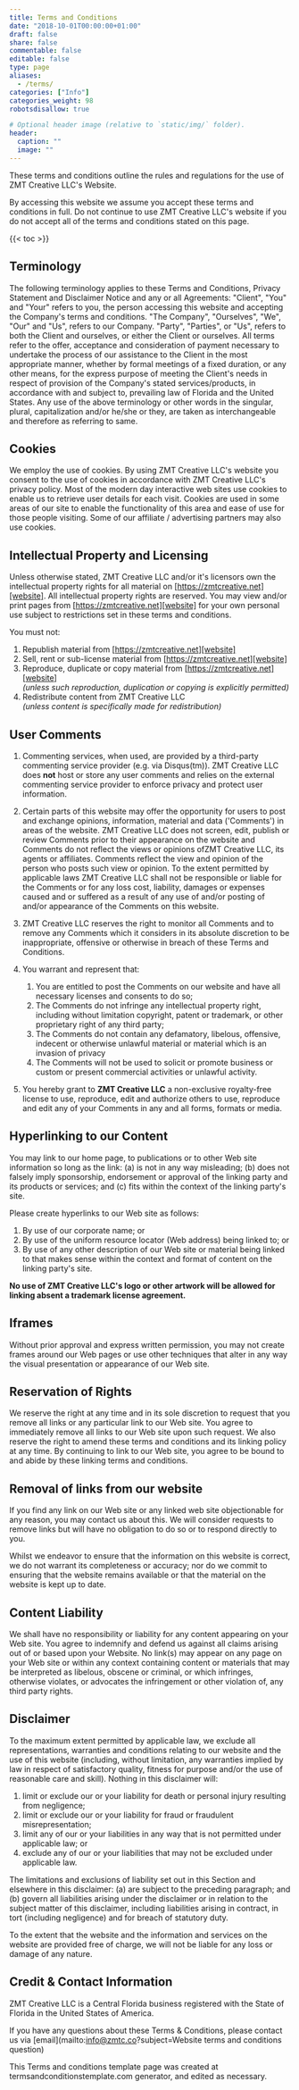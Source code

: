 ```yaml
---
title: Terms and Conditions
date: "2018-10-01T00:00:00+01:00"
draft: false
share: false
commentable: false
editable: false
type: page
aliases:
  - /terms/
categories: ["Info"]
categories_weight: 98
robotsdisallow: true

# Optional header image (relative to `static/img/` folder).
header:
  caption: ""
  image: ""
---
```


These terms and conditions outline the rules and regulations for the use of ZMT&nbsp;Creative&nbsp;LLC's Website.

By accessing this website we assume you accept these terms and conditions in full. Do not continue to use ZMT&nbsp;Creative&nbsp;LLC's website if you do not accept all of the terms and conditions stated on this page.

{{< toc >}}

## Terminology

The following terminology applies to these Terms and Conditions, Privacy Statement and Disclaimer Notice and any or all Agreements: "Client", "You" and "Your" refers to you, the person accessing this website and accepting the Company's terms and conditions. "The Company", "Ourselves", "We", "Our" and "Us", refers to our Company. "Party", "Parties", or "Us", refers to both the Client and ourselves, or either the Client or ourselves. All terms refer to the offer, acceptance and consideration of payment necessary to undertake the process of our assistance to the Client in the most appropriate manner, whether by formal meetings of a fixed duration, or any other means, for the express purpose of meeting the Client's needs in respect of provision of the Company's stated services/products, in accordance with and subject to, prevailing law of Florida and the United States. Any use of the above terminology or other words in the singular, plural, capitalization and/or he/she or they, are taken as interchangeable and therefore as referring to same.
  
## Cookies

We employ the use of cookies. By using ZMT&nbsp;Creative&nbsp;LLC's website you consent to the use of cookies in accordance with ZMT&nbsp;Creative&nbsp;LLC's privacy policy. Most of the modern day interactive web sites use cookies to enable us to retrieve user details for each visit. Cookies are used in some areas of our site to enable the functionality of this area and ease of use for those people visiting. Some of our affiliate / advertising partners may also use cookies.
  
## Intellectual Property and Licensing

Unless otherwise stated, ZMT&nbsp;Creative&nbsp;LLC and/or it's licensors own the intellectual property rights for all material on [https://zmtcreative.net][website]. All intellectual property rights are reserved. You may view and/or print pages from [https://zmtcreative.net][website] for your own personal use subject to restrictions set in these terms and conditions.

You must not:

   1. Republish material from [https://zmtcreative.net][website]
   2. Sell, rent or sub-license material from [https://zmtcreative.net][website]
   3. Reproduce, duplicate or copy material from [https://zmtcreative.net][website]<br>*(unless such reproduction, duplication or copying is explicitly permitted)*
   4. Redistribute content from ZMT&nbsp;Creative&nbsp;LLC<br>*(unless content is specifically made for redistribution)*

## User Comments

1. Commenting services, when used, are provided by a third-party commenting service provider (e.g. via Disqus(tm)). ZMT&nbsp;Creative&nbsp;LLC does **not** host or store any user comments and relies on the external commenting service provider to enforce privacy and protect user information.
1. Certain parts of this website may offer the opportunity for users to post and exchange opinions, information, material and data ('Comments') in areas of the website. ZMT&nbsp;Creative&nbsp;LLC does not screen, edit, publish or review Comments prior to their appearance on the website and Comments do not reflect the views or opinions ofZMT&nbsp;Creative&nbsp;LLC, its agents or affiliates. Comments reflect the view and opinion of the person who posts such view or opinion. To the extent permitted by applicable laws ZMT&nbsp;Creative&nbsp;LLC shall not be responsible or liable for the Comments or for any loss cost, liability, damages or expenses caused and or suffered as a result of any use of and/or posting of and/or appearance of the Comments on this website.
1. ZMT&nbsp;Creative&nbsp;LLC reserves the right to monitor all Comments and to remove any Comments which it considers in its absolute discretion to be inappropriate, offensive or otherwise in breach of these Terms and Conditions.
1. You warrant and represent that:

   1. You are entitled to post the Comments on our website and have all necessary licenses and consents to do so;
   1. The Comments do not infringe any intellectual property right, including without limitation copyright, patent or trademark, or other proprietary right of any third party;
   1. The Comments do not contain any defamatory, libelous, offensive, indecent or otherwise unlawful material or material which is an invasion of privacy
   1. The Comments will not be used to solicit or promote business or custom or present commercial activities or unlawful activity.

1. You hereby grant to **ZMT&nbsp;Creative&nbsp;LLC** a non-exclusive royalty-free license to use, reproduce, edit and authorize others to use, reproduce and edit any of your Comments in any and all forms, formats or media.

## Hyperlinking to our Content

You may link to our home page, to publications or to other Web site information so long as the link: (a) is not in any way misleading; (b) does not falsely imply sponsorship, endorsement or approval of the linking party and its products or services; and \(c) fits within the context of the linking party's site.

Please create hyperlinks to our Web site as follows:

1. By use of our corporate name; or
1. By use of the uniform resource locator (Web address) being linked to; or
1. By use of any other description of our Web site or material being linked to that makes sense within the context and format of content on the linking party's site.

**No use of ZMT&nbsp;Creative&nbsp;LLC's logo or other artwork will be allowed for linking absent a trademark license agreement.**

## Iframes

Without prior approval and express written permission, you may not create frames around our Web pages or use other techniques that alter in any way the visual presentation or appearance of our Web site.

## Reservation of Rights

We reserve the right at any time and in its sole discretion to request that you remove all links or any particular link to our Web site. You agree to immediately remove all links to our Web site upon such request. We also reserve the right to amend these terms and conditions and its linking policy at any time. By continuing to link to our Web site, you agree to be bound to and abide by these linking terms and conditions.

## Removal of links from our website

If you find any link on our Web site or any linked web site objectionable for any reason, you may contact us about this. We will consider requests to remove links but will have no obligation to do so or to respond directly to you.

Whilst we endeavor to ensure that the information on this website is correct, we do not warrant its completeness or accuracy; nor do we commit to ensuring that the website remains available or that the material on the website is kept up to date.

## Content Liability

We shall have no responsibility or liability for any content appearing on your Web site. You agree to indemnify and defend us against all claims arising out of or based upon your Website. No link(s) may appear on any page on your Web site or within any context containing content or materials that may be interpreted as libelous, obscene or criminal, or which infringes, otherwise violates, or advocates the infringement or other violation of, any third party rights.

## Disclaimer

To the maximum extent permitted by applicable law, we exclude all representations, warranties and conditions relating to our website and the use of this website (including, without limitation, any warranties implied by law in respect of satisfactory quality, fitness for purpose and/or the use of reasonable care and skill). Nothing in this disclaimer will:

1. limit or exclude our or your liability for death or personal injury resulting from negligence;
2. limit or exclude our or your liability for fraud or fraudulent misrepresentation;
3. limit any of our or your liabilities in any way that is not permitted under applicable law; or
4. exclude any of our or your liabilities that may not be excluded under applicable law.

The limitations and exclusions of liability set out in this Section and elsewhere in this disclaimer: (a) are subject to the preceding paragraph; and (b) govern all liabilities arising under the disclaimer or in relation to the subject matter of this disclaimer, including liabilities arising in contract, in tort (including negligence) and for breach of statutory duty.

To the extent that the website and the information and services on the website are provided free of charge, we will not be liable for any loss or damage of any nature.</p>

## Credit & Contact Information

ZMT&nbsp;Creative&nbsp;LLC is a Central Florida business registered with the State of Florida in the United States of America.

If you have any questions about these Terms &amp; Conditions, please contact us via [email](mailto:info@zmtc.co?subject=Website terms and conditions question)

This Terms and conditions template page was created at <a style="color:inherit;text-decoration:none;cursor:text;" href="https://termsandconditionstemplate.com">termsandconditionstemplate.com</a> generator, and edited as necessary.


[website]: https://zmtcreative.net/